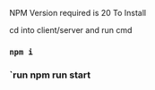NPM Version required is 20
To Install

cd into client/server and run cmd

### `npm i`

### `run npm run start


